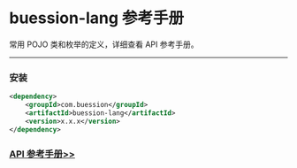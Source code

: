 # buession-lang 参考手册


常用 POJO 类和枚举的定义，详细查看 API 参考手册。


---


### 安装

```xml
<dependency>
    <groupId>com.buession</groupId>
    <artifactId>buession-lang</artifactId>
    <version>x.x.x</version>
</dependency>
```


### [API 参考手册>>](https://javadoc.io/static/com.buession/buession-lang/2.1.0/)
